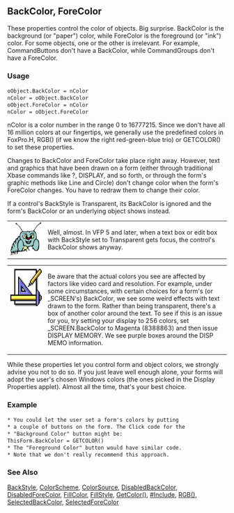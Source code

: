 ## BackColor, ForeColor

These properties control the color of objects. Big surprise. BackColor is the background (or "paper") color, while ForeColor is the foreground (or "ink") color. For some objects, one or the other is irrelevant. For example, CommandButtons don't have a BackColor, while CommandGroups don't have a ForeColor.

### Usage

```foxpro
oObject.BackColor = nColor
nColor = oObject.BackColor
oObject.ForeColor = nColor
nColor = oObject.ForeColor
```

nColor is a color number in the range 0 to 16777215. Since we don't have all 16 million colors at our fingertips, we generally use the predefined colors in FoxPro.H, RGB() (if we know the right red-green-blue trio) or GETCOLOR() to set these properties.

Changes to BackColor and ForeColor take place right away. However, text and graphics that have been drawn on a form (either through traditional Xbase commands like ?, DISPLAY, and so forth, or through the form's graphic methods like Line and Circle) don't change color when the form's ForeColor changes. You have to redraw them to change their color.

If a control's BackStyle is Transparent, its BackColor is ignored and the form's BackColor or an underlying object shows instead.

<table>
<tr>
  <td width="17%" valign="top">
<img width="95" height="78" src="bug.gif">
  </td>
  <td width="83%">
  <p>Well, almost. In VFP 5 and later, when a text box or edit box with BackStyle set to Transparent gets focus, the control's BackColor shows anyway. </p>
  </td>
 </tr>
</table>

<table>
<tr>
  <td width="17%" valign="top">
<img width="94" height="94" src="Design.gif">
  </td>
  <td width="83%">
  <p>Be aware that the actual colors you see are affected by factors like video card and resolution. For example, under some circumstances, with certain choices for a form's (or _SCREEN's) BackColor, we see some weird effects with text drawn to the form. Rather than being transparent, there's a box of another color around the text. To see if this is an issue for you, try setting your display to 256 colors, set _SCREEN.BackColor to Magenta (8388863) and then issue DISPLAY MEMORY. We see purple boxes around the DISP MEMO information.</p>
  </td>
 </tr>
</table>

While these properties let you control form and object colors, we strongly advise you not to do so. If you just leave well enough alone, your forms will adopt the user's chosen Windows colors (the ones picked in the Display Properties applet). Almost all the time, that's your best choice.

### Example

```foxpro
* You could let the user set a form's colors by putting
* a couple of buttons on the form. The Click code for the
* "Background Color" button might be:
ThisForm.BackColor = GETCOLOR()
* The "Foreground Color" button would have similar code.
* Note that we don't really recommend this approach.
```
### See Also

[BackStyle](s4g446.md), [ColorScheme](s4g581.md), [ColorSource](s4g582.md), [DisabledBackColor](s4g419.md), [DisabledForeColor](s4g419.md), [FillColor](s4g362.md), [FillStyle](s4g363.md), [GetColor()](s4g452.md), [#Include](s4g229.md), [RGB()](s4g455.md), [SelectedBackColor](s4g389.md), [SelectedForeColor](s4g389.md)